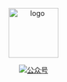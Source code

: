 <p align="center">
    <a href="https://github.com/shenbin-codeenjoy/CodeJourney" target="_blank" rel="noopener noreferrer">
        <img src="https://codeenjoy-1300139518.cos.ap-shanghai.myqcloud.com/code-jouyney/logo/favicon.png" alt="logo" width="100px">
    </a>
</p>

<p align="center">
  <a href="#公众号"><img src="https://codeenjoy-1300139518.cos.ap-shanghai.myqcloud.com/code-jouyney/logo/gongZhongHao.png" alt="公众号"></a>
</p>